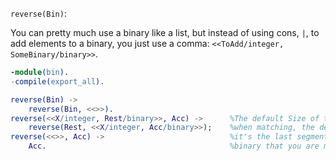 `reverse(Bin)`:

You can pretty much use a binary like a list, but instead of using cons, `|`, to add elements to a binary, you just use a comma: `<<ToAdd/integer, SomeBinary/binary>>`.

```erlang
-module(bin).
-compile(export_all).

reverse(Bin) ->
    reverse(Bin, <<>>).
reverse(<<X/integer, Rest/binary>>, Acc) ->      %The default Size of the integer type is 1 byte, and
    reverse(Rest, <<X/integer, Acc/binary>>);    %when matching, the default Size of the binary type when
reverse(<<>>, Acc) ->                            %it's the last segment in the pattern is the rest of the 
    Acc.                                         %binary that you are matching against.
```
